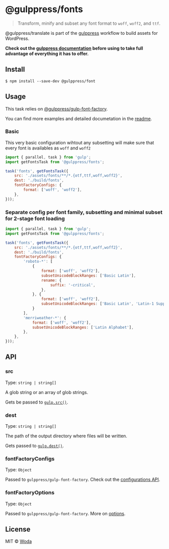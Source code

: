 # @gulppress/fonts

> Transform, minify and subset any font format to `woff`, `woff2`, and `ttf`.

@gulppress/translate is part of the [gulppress](https://github.com/wwwoda/gulppress) workflow to build assets for WordPress.

**Check out the [gulppress documentation](https://github.com/wwwoda/gulppress) before using to take full advantage of everything it has to offer.**

## Install

```
$ npm install --save-dev @gulppress/font
```

## Usage

This task relies on [@gulppress/gulp-font-factory](https://github.com/wwwoda/gulppress/blob/master/packages/gulp-font-factory/README.md).

You can find more examples and detailed documetation in the [readme](https://github.com/wwwoda/gulppress/blob/master/packages/gulp-font-factory/README.md).

### Basic

This very basic configuration wihtout any subsetting will make sure that every font is availables as `woff` and `woff2`

```js
import { parallel, task } from 'gulp';
import getFontsTask from '@gulppress/fonts';

task('fonts', getFontsTask({
    src: './assets/fonts/**/*.{otf,ttf,woff,woff2}',
    dest: './build/fonts',
    fontFactoryConfigs: {
        format: ['woff', 'woff2'],
    },
}));
```

### Separate config per font family, subsetting and minimal subset for 2-stage font loading

```js
import { parallel, task } from 'gulp';
import getFontsTask from '@gulppress/fonts';

task('fonts', getFontsTask({
    src: './assets/fonts/**/*.{otf,ttf,woff,woff2}',
    dest: './build/fonts',
    fontFactoryConfigs: {
        'roboto-*': [
            {
                format: ['woff', 'woff2'],
                subsetUnicodeBlockRanges: ['Basic Latin'],
                rename: {
                    suffix: '-critical',
                },
            }, {
                format: ['woff', 'woff2'],
                subsetUnicodeBlockRanges: ['Basic Latin', 'Latin-1 Supplement', 'Latin Extended-A', 'Latin Extended-B'],
            }
        ],
        'merriweather-*': {
            format: ['woff', 'woff2'],
            subsetUnicodeBlockRanges: ['Latin Alphabet'],
        },
    },
}));
```

## API

### src

Type: `string | string[]`

A glob string or an array of glob strings.

Gets  be passed to [`gulp.src()`](https://gulpjs.com/docs/en/api/src/).

### dest

Type: `string | string[]`

The path of the output directory where files will be written.

Gets passed to [`gulp.dest()`](https://gulpjs.com/docs/en/api/dest/).

### fontFactoryConfigs

Type: `Object`

Passed to `gulppress/gulp-font-factory`. Check out the [configurations API](https://github.com/wwwoda/gulppress/blob/master/packages/gulp-font-factory/README.md#).

### fontFactoryOptions

Type: `Object`

Passed to `gulppress/gulp-font-factory`. More on [options](https://github.com/wwwoda/gulppress/blob/master/packages/gulp-font-factory/README.md#).

## License

MIT © [Woda](https://github.com/wwwoda)
